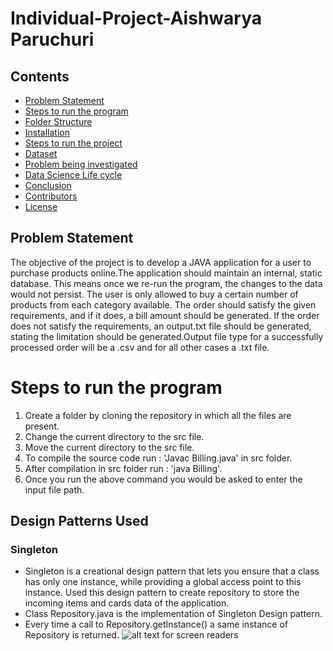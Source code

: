 
# Individual-Project-Aishwarya Paruchuri

## Contents

 * [Problem Statement](#understanding-customer-churn)
 * [Steps to run the program](#quick-start)
 * [Folder Structure](#folder-structure)
 * [Installation](#installation)
 * [Steps to run the project](#steps-to-run-the-project)
 * [Dataset](#Dataset)
 * [Problem being investigated](#problem-being-investigated)
 * [Data Science Life cycle](#data-science-life-cycle)
 * [Conclusion](#Conclusion)
 * [Contributors](#Contributors)
 * [License](#License)



## Problem Statement
The objective of the project is to develop a JAVA application for a user to purchase products online.The application should maintain an internal, static database. This means once we re-run the program, the changes to the data would not persist. The user is only allowed to buy a certain number of products from each category available. The order should satisfy the given requirements, and if it does, a bill amount should be generated. If the order does not satisfy the requirements, an output.txt file should be generated, stating the limitation should be generated.Output file type for a successfully processed order will be a .csv and for all other cases a .txt file.

# Steps to run the program
1. Create a folder by cloning the repository in which all the files are present.
2. Change the current directory to the src file.
3. Move the current directory to the src file.
4. To compile the source code run :  'Javac Billing.java' in src folder.
5. After compilation in src folder run : 'java Billing'.
6. Once you run the above command you would be asked to enter the input file path. 

## Design Patterns Used
### Singleton
* Singleton is a creational design pattern that lets you ensure that a class has only one instance, 
while providing a global access point to this instance.
Used this design pattern to create repository to store the incoming items and cards data of the application.
* Class Repository.java is the implementation of Singleton Design pattern.
* Every time a call to  Repository.getInstance() a same instance of Repository is returned.
![ alt text for screen readers](/home/aishu/singeton.png)



